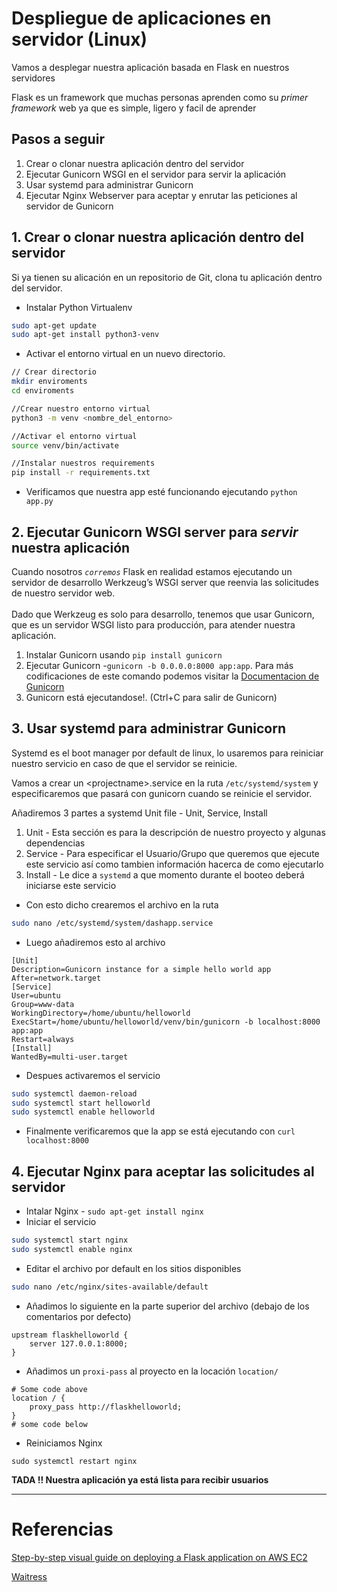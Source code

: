 # Despliegue de aplicaciones en servidor (Linux)

Vamos a desplegar nuestra aplicación basada en Flask en nuestros servidores</br>

Flask es un framework que muchas personas aprenden como su _primer framework_ web ya que es simple, ligero y facil de aprender</br>

## Pasos a seguir

1. Crear o clonar nuestra aplicación dentro del servidor
2. Ejecutar Gunicorn WSGI en el servidor para servir la aplicación
3. Usar systemd para administrar Gunicorn
4. Ejecutar Nginx Webserver para aceptar y enrutar las peticiones al servidor de Gunicorn

## 1. Crear o clonar nuestra aplicación dentro del servidor

Si ya tienen su alicación en un repositorio de Git, clona tu aplicación dentro del servidor.

* Instalar Python Virtualenv

```bash
sudo apt-get update
sudo apt-get install python3-venv
```

* Activar el entorno virtual en un nuevo directorio.

```bash
// Crear directorio
mkdir enviroments
cd enviroments

//Crear nuestro entorno virtual
python3 -m venv <nombre_del_entorno>

//Activar el entorno virtual
source venv/bin/activate

//Instalar nuestros requirements
pip install -r requirements.txt
```

* Verificamos que nuestra app esté funcionando ejecutando `python app.py`

## 2. Ejecutar Gunicorn WSGI server para _servir_ nuestra aplicación

Cuando nosotros _`corremos`_ Flask en realidad estamos ejecutando un servidor de desarrollo Werkzeug’s WSGI server que reenvia las solicitudes de nuestro servidor web.</br></br>
Dado que Werkzeug es solo para desarrollo, tenemos que usar Gunicorn, que es un servidor WSGI listo para producción, para atender nuestra aplicación.

1. Instalar Gunicorn usando `pip install gunicorn`
2. Ejecutar Gunicorn -`gunicorn -b 0.0.0.0:8000 app:app`. Para más codificaciones de este comando podemos visitar la [Documentacion de Gunicorn](https://gunicorn.org/)
3. Gunicorn está ejecutandose!. (Ctrl+C para salir de Gunicorn)

## 3. Usar systemd para administrar Gunicorn

Systemd es el boot manager por default de linux, lo usaremos para reiniciar nuestro servicio en caso de que el servidor se reinicie.

Vamos a crear un \<projectname>.service en la ruta `/etc/systemd/system` y especificaremos que pasará con gunicorn cuando se reinicie el servidor.

Añadiremos 3 partes a systemd Unit file - Unit, Service, Install

1. Unit - Esta sección es para la descripción de nuestro proyecto y algunas dependencias
2. Service - Para especificar el Usuario/Grupo que queremos que ejecute este servicio así como tambien información hacerca de como ejecutarlo
3. Install - Le dice a `systemd` a que momento durante el booteo deberá iniciarse este servicio

* Con esto dicho crearemos el archivo en la ruta

```bash
sudo nano /etc/systemd/system/dashapp.service
```

* Luego añadiremos esto al archivo

```text
[Unit]
Description=Gunicorn instance for a simple hello world app
After=network.target
[Service]
User=ubuntu
Group=www-data
WorkingDirectory=/home/ubuntu/helloworld
ExecStart=/home/ubuntu/helloworld/venv/bin/gunicorn -b localhost:8000 app:app
Restart=always
[Install]
WantedBy=multi-user.target
```

* Despues activaremos el servicio

```bash
sudo systemctl daemon-reload
sudo systemctl start helloworld
sudo systemctl enable helloworld
```

* Finalmente verificaremos que la app se está ejecutando con `curl localhost:8000`

## 4. Ejecutar Nginx para aceptar las solicitudes al servidor

* Intalar Nginx - `sudo apt-get install nginx`
* Iniciar el servicio

```bash
sudo systemctl start nginx
sudo systemctl enable nginx
```

* Editar el archivo por default en los sitios disponibles

```bash
sudo nano /etc/nginx/sites-available/default
```

* Añadimos lo siguiente en la parte superior del archivo (debajo de los comentarios por defecto)

```text
upstream flaskhelloworld {
    server 127.0.0.1:8000;
}
```

* Añadimos un `proxi-pass` al proyecto en la locación `location/`

```text
# Some code above
location / {
    proxy_pass http://flaskhelloworld;
}
# some code below
```

* Reiniciamos Nginx

```text
sudo systemctl restart nginx
```

**TADA !!  Nuestra aplicación ya está lista para recibir usuarios**

---

# Referencias
[Step-by-step visual guide on deploying a Flask application on AWS EC2
](https://medium.com/techfront/step-by-step-visual-guide-on-deploying-a-flask-application-on-aws-ec2-8e3e8b82c4f7)

[Waitress](https://flask.palletsprojects.com/en/2.2.x/deploying/waitress/)


